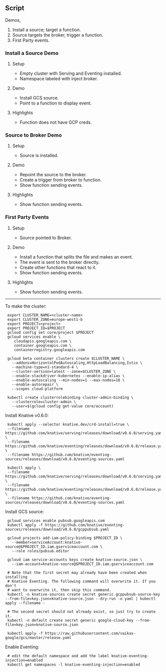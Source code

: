 ## Script

Demos,
1. Install a source; target a function.
1. Source targets the broker, trigger a function.
1. First Party events.

### Install a Source Demo

1. Setup
    - Empty cluster with Serving and Eventing installed.
    - Namespace labeled with inject broker.
    
1. Demo
    - Install GCS source.
    - Point to a function to display event.

1. Highlights
    - Function does not have GCP creds.

### Source to Broker Demo

1. Setup
    - Source is installed.

1. Demo
    - Repoint the source to the broker.
    - Create a trigger from broker to function.
    - Show function sending events.

1. Highlights
    - Show function sending events.


### First Party Events

1. Setup
    - Source pointed to Broker.

1. Demo
    - Install a function that splits the file and makes an event.
    - The event is sent to the broker directly.
    - Create other functions that react to it.
    - Show function sending events.

1. Highlights
    - Show function sending events.
    


---


To make the cluster:

```shell
 export CLUSTER_NAME=<cluster-name>
 export CLUSTER_ZONE=europe-west1-b
 export PROJECT=<project>
 export PROJECT_ID=$PROJECT
 gcloud config set core/project $PROJECT
 gcloud services enable \
    cloudapis.googleapis.com \
    container.googleapis.com \
    containerregistry.googleapis.com
    
 gcloud beta container clusters create $CLUSTER_NAME \
   --addons=HorizontalPodAutoscaling,HttpLoadBalancing,Istio \
   --machine-type=n1-standard-4 \
   --cluster-version=latest --zone=$CLUSTER_ZONE \
   --enable-stackdriver-kubernetes --enable-ip-alias \
   --enable-autoscaling --min-nodes=1 --max-nodes=10 \
   --enable-autorepair \
   --scopes cloud-platform

 kubectl create clusterrolebinding cluster-admin-binding \
   --clusterrole=cluster-admin \
   --user=$(gcloud config get-value core/account)
```

Install Knative v0.6.0:

```shell
 kubectl apply --selector knative.dev/crd-install=true \
 --filename https://github.com/knative/serving/releases/download/v0.6.0/serving.yaml \
 --filename https://github.com/knative/eventing/releases/download/v0.6.0/release.yaml \
 --filename https://github.com/knative/eventing-sources/releases/download/v0.6.0/eventing-sources.yaml

 kubectl apply \
 --filename https://github.com/knative/serving/releases/download/v0.6.0/serving.yaml \
 --filename https://github.com/knative/eventing/releases/download/v0.6.0/release.yaml \
 --filename https://github.com/knative/eventing-sources/releases/download/v0.6.0/eventing-sources.yaml
```

Install GCS source:

```shell
 gcloud services enable pubsub.googleapis.com
 kubectl apply -f https://github.com/knative/eventing-sources/releases/download/v0.6.0/gcppubsub.yaml
 
 gcloud projects add-iam-policy-binding $PROJECT_ID \
   --member=serviceAccount:knative-source@$PROJECT_ID.iam.gserviceaccount.com \
   --role roles/pubsub.editor
 
 gcloud iam service-accounts keys create knative-source.json \
   --iam-account=knative-source@$PROJECT_ID.iam.gserviceaccount.com
   
 # Note that the first secret may already have been created when installing
 # Knative Eventing. The following command will overwrite it. If you don't
 # want to overwrite it, then skip this command.
 kubectl -n knative-sources create secret generic gcppubsub-source-key --from-file=key.json=knative-source.json --dry-run -o yaml | kubectl apply --filename -
 
 # The second secret should not already exist, so just try to create it.
 kubectl -n default create secret generic google-cloud-key --from-file=key.json=knative-source.json

 kubectl apply -f https://raw.githubusercontent.com/vaikas-google/gcs/master/release.yaml
```

Enable Eventing:

```shell
 # edit the default namespace and add the label knative-eventing-injection=enabled
 kubectl get namespaces -l knative-eventing-injection=enabled
```